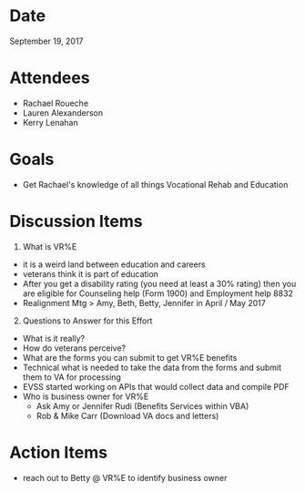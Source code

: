 # Date
September 19, 2017

# Attendees
- Rachael Roueche
- Lauren Alexanderson
- Kerry Lenahan

# Goals
- Get Rachael's knowledge of all things Vocational Rehab and Education 

# Discussion Items
1. What is VR%E
- it is a weird land between education and careers
- veterans think it is part of education
- After you get a disability rating (you need at least a 30% rating) then you are eligible for Counseling help (Form 1900) and Employment help 8832
- Realignment Mtg > Amy, Beth, Betty, Jennifer in April / May 2017

2. Questions to Answer for this Effort
- What is it really?
- How do veterans perceive?
- What are the forms you can submit to get VR%E benefits
- Technical what is needed to take the data from the forms and submit them to VA for processing
- EVSS started working on APIs that would collect data and compile PDF
- Who is business owner for VR%E
	- Ask Amy or Jennifer Rudi (Benefits Services within VBA)
	- Rob & Mike Carr (Download VA docs and letters)

# Action Items
- reach out to Betty @ VR%E to identify business owner

